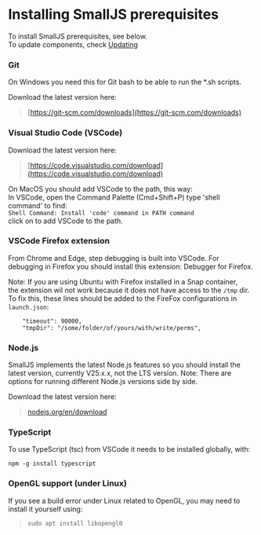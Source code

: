 # Installing SmallJS prerequisites

To install SmallJS prerequisites, see below.\
To update components, check [Updating](Updating.md)

### Git

On Windows you need this for Git bash to be able to run the *.sh scripts.

Download the latest version here:
> [https://git-scm.com/downloads](https://git-scm.com/downloads)

### Visual Studio Code (VSCode)

Download the latest version here:
> [https://code.visualstudio.com/download](https://code.visualstudio.com/download)

On MacOS you should add VSCode to the path, this way:\
In VSCode, open the Command Palette (Cmd+Shift+P) type 'shell command' to find:\
`Shell Command: Install 'code' command in PATH command`\
click on to add VSCode to the path.

### VSCode Firefox extension

From Chrome and Edge, step debugging is built into VSCode.
For debugging in Firefox you should install this extension: Debugger for Firefox.

Note:
If you are using Ubuntu with Firefox installed in a Snap container,\
the extension wil not work because it does not have access to the `/tmp` dir.\
To fix this, these lines should be added to the FireFox configurations  in  `launch.json`:

        "timeout": 90000,
        "tmpDir": "/some/folder/of/yours/with/write/perms",

### Node.js

SmallJS implements the latest Node.js features
so you should install the latest version, currently V25.x.x, not the LTS version.
Note: There are options for running different Node.js versions side by side.

Download the latest version here:
> [nodejs.org/en/download](https://nodejs.org/en/download)

### TypeScript

To use TypeScript (tsc) from VSCode it needs to be installed globally, with:

`npm -g install typescript`

### OpenGL support (under Linux)

If you see a build error under Linux related to OpenGL, you may need to install it yourself using:
> `sudo apt install libopengl0`
